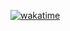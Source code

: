 [![wakatime](https://wakatime.com/badge/user/424ac19d-b9e3-4d7b-84dc-4ae0c38b5a96/project/e34d2ccf-ddce-41fb-8c7e-ff304ec3d0c9.svg)](https://wakatime.com/badge/user/424ac19d-b9e3-4d7b-84dc-4ae0c38b5a96/project/e34d2ccf-ddce-41fb-8c7e-ff304ec3d0c9)
